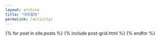 ```yaml
---
layout: archive
title: "대외활동"
permalink: /activity/
---
```

<div class="tiles">
{% for post in site.posts %}
	{% include post-grid.html %}
{% endfor %}
</div><!-- /.tiles -->
